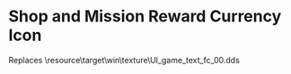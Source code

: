 # Shop and Mission Reward Currency Icon

Replaces \resource\target\win\texture\UI_game_text_fc_00.dds
